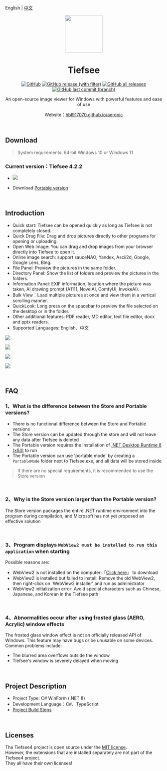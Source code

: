 ﻿English | [中文](README.zh_TW.md)

<p align="center">
<img width="120" align="center" src="Assets/tiefseeLogo.png">
</p>

<h1 align="center">
Tiefsee
</h1>

<p align="center">
<a target="_blank" href="https://github.com/hbl917070/Tiefsee4/blob/master/LICENSE"><img alt="GitHub" src="https://img.shields.io/github/license/hbl917070/Tiefsee4?style=for-the-badge"></a>
<a target="_blank" href="https://github.com/hbl917070/Tiefsee4/releases"><img alt="GitHub release (with filter)" src="https://img.shields.io/github/v/release/hbl917070/Tiefsee4?style=for-the-badge"></a>
<a target="_blank" href="https://github.com/hbl917070/Tiefsee4/releases"><img alt="GitHub all releases" src="https://img.shields.io/github/downloads/hbl917070/Tiefsee4/total?style=for-the-badge"></a>
<a target="_blank" href="https://github.com/hbl917070/Tiefsee4/commits/master"><img alt="GitHub last commit (branch)" src="https://img.shields.io/github/last-commit/hbl917070/TIefsee4/master?style=for-the-badge"></a>
</p>

<p align="center">
An open-source image viewer for Windows with powerful features and ease of use
</p>

<p align="center">
Website：<a href="https://hbl917070.github.io/aeropic/en/">hbl917070.github.io/aeropic</a>
</p>

<br>

## Download

> System requirements: 64-bit Windows 10 or Windows 11

### Current version：Tiefsee 4.2.2

 - <a href="https://apps.microsoft.com/store/detail/9N04QDXBNMCQ?launch=true&mode=full">
	<img src="https://get.microsoft.com/images/zh-tw%20dark.svg"/></a>

 - Download [Portable version](https://github.com/hbl917070/Tiefsee4/releases)


<br>

## Introduction

 - Quick start: Tiefsee can be opened quickly as long as Tiefsee is not completely closed.
 - Quick Drag File: Drag and drop pictures directly to other programs for opening or uploading.
 - Open Web Image: You can drag and drop images from your browser directly into Tiefsee to open it.
 - Online image search: support sauceNAO, Yandex, Ascii2d, Google, Google Lens, Bing.
 - File Panel: Preview the pictures in the same folder.
 - Directory Panel: Show the list of folders and preview the pictures in the folders.
 - Information Panel: EXIF information, location where the picture was taken, AI drawing prompt (A1111, NovelAI, ComfyUI, InvokeAI).
 - Bulk View：Load multiple pictures at once and view them in a vertical scrolling manner.
 - QuickLook: Long press on the spacebar to preview the file selected on the desktop or in the folder.
 - Other additional features: PDF reader, MD editor, text file editor, docx and pptx readers.
 - Supported Languages: English、中文

![](Assets/windowTheme.jpg)

![](Assets/filePanel.jpg)

![](Assets/bulkView.webp)

![](Assets/openWebImage.webp)

<br>

## FAQ

### 1、What is the difference between the Store and Portable versions?

 - There is no functional difference between the Store and Portable versions
 - The Store version can be updated through the store and will not leave any data after Tiefsee is deleted
 - The Portable version requires the installation of [.NET Desktop Runtime 8 (x64)](https://dotnet.microsoft.com/en-us/download/dotnet/8.0) to run
 - The Portable version can use 'portable mode' by creating a `PortableMode` folder next to Tiefsee.exe, and all data will be stored inside

> If there are no special requirements, it is recommended to use the Store version

<br>

### 2、Why is the Store version larger than the Portable version?
The Store version packages the entire .NET runtime environment into the program during compilation, and Microsoft has not yet proposed an effective solution

<br>

### 3、Program displays `WebView2 must be installed to run this application` when starting
Possible reasons are:
 - WebView2 is not installed on the computer:「<a href="https://go.microsoft.com/fwlink/p/?LinkId=2124703">Click here</a>」 to download
 - WebView2 is installed but failed to install: Remove the old WebView2, then right-click on 'WebView2 installer' and run as administrator
 - WebView2 initialization error: Avoid special characters such as Chinese, Japanese, and Korean in the Tiefsee path

<br>

### 4、Abnormalities occur after using frosted glass (AERO, Acrylic) window effects
The frosted glass window effect is not an officially released API of Windows. This feature may have bugs or be unusable on some devices. Common problems include:
 - The blurred area overflows outside the window
 - Tiefsee's window is severely delayed when moving

<br>

## Project Description
- Project Type: C# WinForm (.NET 8)
- Development Language：C#、TypeScript
- [Project Build Steps](Building.md)

<br>

## Licenses

The Tiefsee4 project is open source under the [MIT license](/LICENSE).<br>
However, the extensions that are installed separately are not part of the Tiefsee4 project.<br>
They all have their own licenses!
